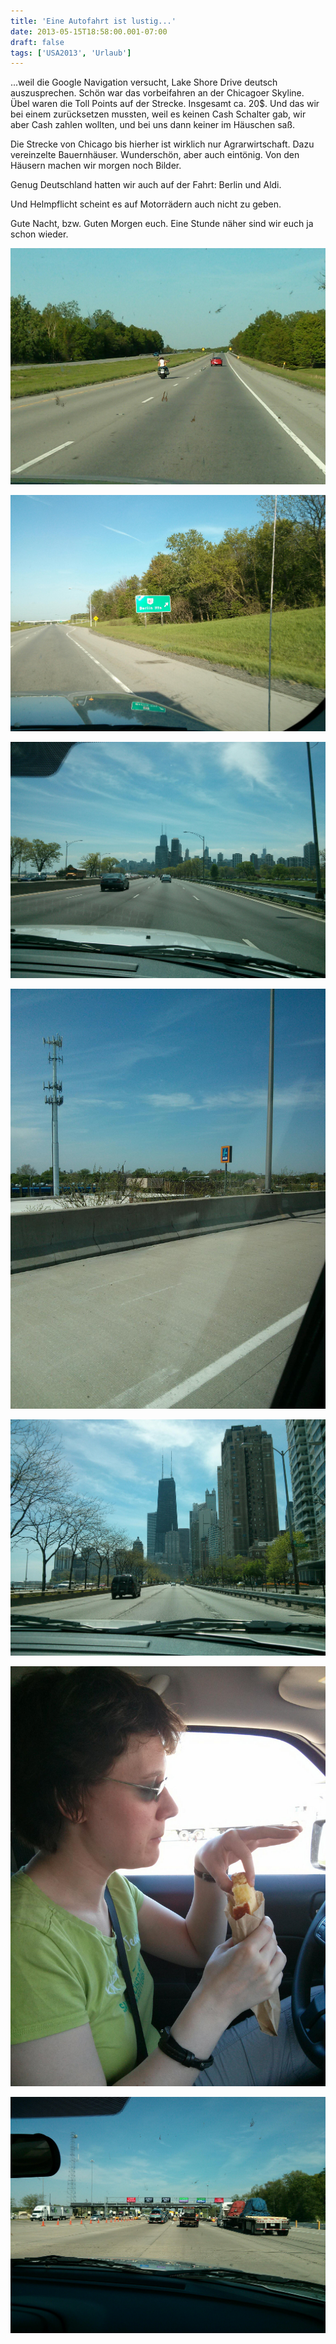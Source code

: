 ```yaml
---
title: 'Eine Autofahrt ist lustig...'
date: 2013-05-15T18:58:00.001-07:00
draft: false
tags: ['USA2013', 'Urlaub']
---
```


...weil die Google Navigation versucht, Lake Shore Drive deutsch auszusprechen. Schön war das vorbeifahren an der Chicagoer Skyline. Übel waren die Toll Points auf der Strecke. Insgesamt ca. 20$. Und das wir bei einem zurücksetzen mussten, weil es keinen Cash Schalter gab, wir aber Cash zahlen wollten, und bei uns dann keiner im Häuschen saß.

Die Strecke von Chicago bis hierher ist wirklich nur Agrarwirtschaft. Dazu vereinzelte Bauernhäuser. Wunderschön, aber auch eintönig. Von den Häusern machen wir morgen noch Bilder.

Genug Deutschland hatten wir auch auf der Fahrt: Berlin und Aldi.

Und Helmpflicht scheint es auf Motorrädern auch nicht zu geben.

Gute Nacht, bzw. Guten Morgen euch. Eine Stunde näher sind wir euch ja schon wieder.

![](/urlaub11to15-images/13/IMG_20130515_181052.jpg)

![](/urlaub11to15-images/13/IMG_20130515_180906.jpg)

![](/urlaub11to15-images/13/IMG_20130515_121915.jpg)

![](/urlaub11to15-images/13/IMG_20130515_125010.jpg)

![](/urlaub11to15-images/13/IMG_20130515_122028.jpg)

![](/urlaub11to15-images/13/IMG_20130515_160246.jpg)

![](/urlaub11to15-images/13/IMG_20130515_161154.jpg)